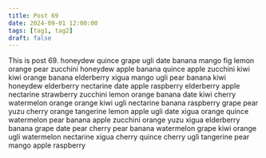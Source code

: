 ```yaml
---
title: Post 69
date: 2024-09-01 12:00:00
tags: [tag1, tag2]
draft: false
---
```

This is post 69.
honeydew
quince
grape
ugli
date
banana
mango
fig
lemon
orange
pear
zucchini
honeydew
apple
banana
quince
apple
zucchini
kiwi
kiwi
orange
banana
elderberry
xigua
mango
ugli
pear
banana
kiwi
honeydew
elderberry
nectarine
date
apple
raspberry
elderberry
apple
nectarine
strawberry
zucchini
lemon
orange
banana
date
kiwi
cherry
watermelon
orange
orange
kiwi
ugli
nectarine
banana
raspberry
grape
pear
yuzu
cherry
orange
tangerine
lemon
apple
ugli
date
xigua
orange
quince
watermelon
pear
banana
apple
zucchini
orange
yuzu
xigua
elderberry
banana
grape
date
pear
cherry
pear
banana
watermelon
grape
kiwi
orange
ugli
watermelon
nectarine
xigua
cherry
quince
cherry
ugli
tangerine
pear
mango
apple
raspberry
